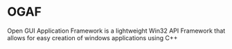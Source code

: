 # OGAF
Open GUI Application Framework is a lightweight Win32 API Framework that allows for easy creation of windows applications using C++
